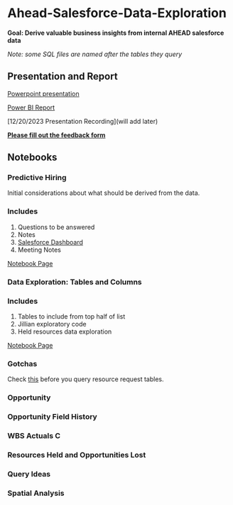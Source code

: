 # Ahead-Salesforce-Data-Exploration
**Goal: Derive valuable business insights from internal AHEAD salesforce data**

_Note: some SQL files are named after the tables they query_

## Presentation and Report

[Powerpoint presentation](https://thinkaheadit-my.sharepoint.com/:p:/g/personal/habeeba_mansour_ahead_com/EcYcnbFQcZhAvgY-v_geN1EB6QN09nb_15KEeeEGMHjCbA?e=MpbscI)

[Power BI Report](https://app.powerbi.com/links/m-CCgAspCv?ctid=b81bf60e-b038-4ae8-ba94-41478a2fb402&pbi_source=linkShare&bookmarkGuid=69439633-10f9-4a14-a728-4ebc399d6dd2)

[12/20/2023 Presentation Recording](will add later)

[**Please fill out the feedback form**](https://forms.office.com/r/bqP2gceupb)


## Notebooks
### Predictive Hiring

Initial considerations about what should be derived from the data. 
### Includes 
1. Questions to be answered
2. Notes
3. [Salesforce Dashboard]([https://thinkahead.lightning.force.com/lightning/r/Dashboard/01Z4u000001G2e8EAC/view](https://thinkahead.lightning.force.com/lightning/r/Dashboard/01Z4u000001G2e8EAC/view))
4. Meeting Notes

[Notebook Page](Predictive%20Hiring.md) 
### Data Exploration: Tables and Columns

### Includes
1. Tables to include from top half of list
2. Jillian exploratory code
3. Held resources data exploration

[Notebook Page](Data%20Exploration.md)

### Gotchas

Check [this]("Gotchas"/Resource%20Request%20History.md) before you query resource request tables.
### Opportunity

### Opportunity Field History

### WBS Actuals C

### Resources Held and Opportunities Lost

### Query Ideas

### Spatial Analysis




